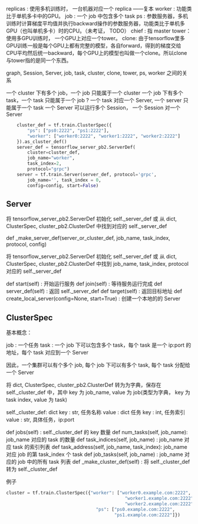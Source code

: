 

replicas : 使用多机训练时， 一台机器对应一个 replica ——复本
worker : 功能类比于单机多卡中的GPU。
job : 一个 job 中包含多个 task
ps  : 参数服务器，多机训练时计算梯度平均值并执行backward操作的参数服务器，功能类比于单机多GPU（也叫单机多卡）时的CPU。（未考证， TODO）
chief : 指 master
tower：使用多GPU训练时， 一个GPU上对应一个tower。
clone: 由于tensorflow里多GPU训练一般是每个GPU上都有完整的模型，各自forward，得到的梯度交给CPU平均然后统一backward，每个GPU上的模型也叫做一个clone。所以clone与tower指的是同一个东西。




graph, Session, Server, job, task, cluster, clone, tower, ps, worker 之间的关系

一个 cluster 下有多个 job，一个 job 只能属于一个 cluster
一个 job 下有多个 task，一个 task 只能属于一个 job ?
一个 task 对应一个 Server, 一个 server 只能属于一个 task
一个 Server 可以运行多个 Session， 一个 Session 对一个 Server


``` python
    cluster_def = tf.train.ClusterSpec({
        "ps": ["ps0:2222", "ps1:2222"],
        "worker": ["worker0:2222", "worker1:2222", "worker2:2222"]
    }).as_cluster_def()
    server_def = tensorflow_server_pb2.ServerDef(
        cluster=cluster_def,
        job_name="worker",
        task_index=2,
        protocol="grpc")
    server = tf.train.Server(server_def, protocol='grpc',
        job_name='', task_index = 0,
        config=config, start=False)
```


## Server

将 tensorflow_server_pb2.ServerDef 初始化 self._server_def 或
从 dict, ClusterSpec, cluster_pb2.ClusterDef 中找到对应的 self._server_def

def \_make_server_def(server_or_cluster_def, job_name, task_index, protocol, config)

将 tensorflow_server_pb2.ServerDef 初始化 self._server_def 或
从 dict, ClusterSpec, cluster_pb2.ClusterDef 中找到 job_name, task_index, protocol 对应的 self._server_def

def start(self) : 开始运行服务
def join(self) : 等待服务运行完成
def server_def(self) : 返回  self._server_def
def target(self) : 返回目标地址
def create_local_server(config=None, start=True) : 创建一个本地的的 Server

## ClusterSpec

基本概念：

job  : 一个任务
task : 一个 job 下可以包含多个 task，每个 task 是一个 ip:port 的地址，每个 task 对应到一个 Server

因此，一个集群可以有个多个 job, 每个  job 下可以有多个 task, 每个 task 分配给一个 Server

将  dict, ClusterSpec, cluster_pb2.ClusterDef  转为为字典，保存在
self._cluster_def 中，其中 key 为 job_name, value 为 job(类型为字典，
key 为 task index, value 为 task)

self._cluster_def: dict
    key : str, 任务名称
    value : dict  任务
        key : int, 任务索引
        value : str, 具体任务，ip:port


def jobs(self) : self._cluster_def 的 key 数量
def num_tasks(self, job_name): job_name 对应的 task 的数量
def task_indices(self, job_name) : job_name 对应 task 的索引列表
def task_address(self, job_name, task_index): job_name 对应 job 的第 task_index 个 task
def job_tasks(self, job_name) : job_name 对应的 job 中的所有 task 列表
def \_make_cluster_def(self) : 将 self._cluster_def 转为  self._cluster_def

例子

```python
cluster = tf.train.ClusterSpec({"worker": ["worker0.example.com:2222",
                                             "worker1.example.com:2222",
                                             "worker2.example.com:2222"],
                                  "ps": ["ps0.example.com:2222",
                                         "ps1.example.com:2222"]})
```
